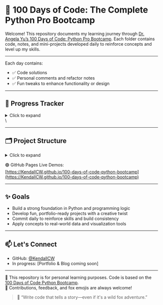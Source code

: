 # 🐍 100 Days of Code: The Complete Python Pro Bootcamp

Welcome! This repository documents my learning journey through [Dr. Angela Yu’s 100 Days of Code: Python Pro Bootcamp](https://www.udemy.com/course/100-days-of-code/). Each folder contains code, notes, and mini-projects developed daily to reinforce concepts and level up my skills.

---

Each day contains:
- ✅ Code solutions
- ✅ Personal comments and refactor notes
- ✅ Fun tweaks to enhance functionality or design

---

## 🧠 Progress Tracker

<details>
<summary>Click to expand</summary>

<pre>
| Day | Topic                         | Status         |
|-----|-------------------------------|----------------|
| 1   | Band Name Generator           | ✅ Completed   |
| 2   | Tip Calculator                | ✅ Completed   |
| 3   | Treasure Island Game          | ✅ Completed   |
| 4   | Rock, Paper, Scissors         | ✅ Completed   |
| 5   | Password Generator            | ✅ Completed   |
| 6   | Phrase Composer               | ✅ Completed   |
| 7   | Hangman Game                  | ✅ Completed   |
| ... | More coming daily             | 🔜 Stay tuned  |
</pre>

</details>\

---

## 🗂️ Project Structure

<details>
<summary>Click to expand</summary>

<pre>
100-days-of-code-python-bootcamp/
├── day01/                         # Band Name Generator
│   └── main.py
├── day02/                         # Tip Calculator
│   └── main.py
├── day03/                         # Treasure Island Game
│   └── main.py
├── day04/                         # Rock, Paper, Scissors
│   ├── main.py
│   └── art.py
├── day05/                         # Password Generator
│   ├── main.py
│   └── data.py
├── day06/                         # Phrase Composer
│   └── main.py
├── day07/                         # Hangman Game
│   ├── main.py
│   ├── game.py
│   ├── hangman_art.py
│   └── hangman_words.py
├── docs/                          # GitHub Pages live demos
│   ├── index.html                 # Homepage linking all demos
│   ├── style.css                  # Global stylesheet
│   ├── day01/
│   │   ├── index.html
│   │   └── script.js
│   ├── day02/
│   │   ├── index.html
│   │   └── script.js
│   ├── day03/
│   │   ├── index.html
│   │   └── script.js
│   ├── day04/
│   │   ├── index.html
│   │   └── script.js
│   ├── day05/
│   │   ├── index.html
│   │   └── script.js
│   ├── day06/
│   │   ├── index.html
│   │   └── script.js
│   ├── day07/
│   │   ├── index.html
│   │   └── script.js
├── .gitignore
└── README.md                      # This file!
</pre>

</details>

🟢 GitHub Pages Live Demos:  
[https://KendallCW.github.io/100-days-of-code-python-bootcamp](https://KendallCW.github.io/100-days-of-code-python-bootcamp)

---

## ✨ Goals

- Build a strong foundation in Python and programming logic
- Develop fun, portfolio-ready projects with a creative twist
- Commit daily to reinforce skills and build consistency
- Apply concepts to real-world data and visualization tools

---

## 📫 Let's Connect

- GitHub: [@KendallCW](https://github.com/KendallCW)
- In progress: [Portfolio & Blog coming soon]

---

📄 This repository is for personal learning purposes. Code is based on the [100 Days of Code Python Bootcamp](https://www.udemy.com/course/100-days-of-code/).  
🧠 Contributions, feedback, and fox emojis are always welcome!

> 🦊 “Write code that tells a story—even if it's a wild fox adventure.”
